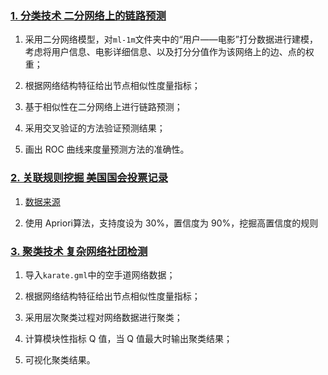 ### [1. 分类技术 二分网络上的链路预测](https://github.com/Linan2018/data_mining/tree/master/hw1)

1. 采用二分网络模型，对`ml-1m`文件夹中的“用户——电影”打分数据进行建模，考虑将用户信息、电影详细信息、以及打分分值作为该网络上的边、点的权重；

2. 根据网络结构特征给出节点相似性度量指标；

3. 基于相似性在二分网络上进行链路预测；

4. 采用交叉验证的方法验证预测结果；

5. 画出 ROC 曲线来度量预测方法的准确性。

### [2. 关联规则挖掘 美国国会投票记录](https://github.com/Linan2018/data_mining/tree/master/hw2)

1. [数据来源](http://archive.ics.uci.edu/ml/datasets/Congressional+Voting+Records)

2. 使用 Apriori算法，支持度设为 30%，置信度为 90%，挖掘高置信度的规则

### [3. 聚类技术 复杂网络社团检测](https://github.com/Linan2018/data_mining/tree/master/hw3)

1. 导入`karate.gml`中的空手道网络数据；

2. 根据网络结构特征给出节点相似性度量指标；

3. 采用层次聚类过程对网络数据进行聚类；

4. 计算模块性指标 Q 值，当 Q 值最大时输出聚类结果；

5. 可视化聚类结果。


